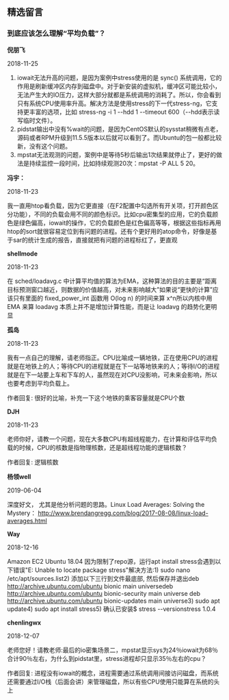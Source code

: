 ## 精选留言

### 到底应该怎么理解“平均负载”？

**倪朋飞**

2018-11-25

1. iowait无法升高的问题，是因为案例中stress使用的是 sync() 系统调用，它的作用是刷新缓冲区内存到磁盘中。对于新安装的虚拟机，缓冲区可能比较小，无法产生大的IO压力，这样大部分就都是系统调用的消耗了。所以，你会看到只有系统CPU使用率升高。解决方法是使用stress的下一代stress-ng，它支持更丰富的选项，比如 stress-ng -i 1 --hdd 1 --timeout 600（--hdd表示读写临时文件）。
2. pidstat输出中没有%wait的问题，是因为CentOS默认的sysstat稍微有点老，源码或者RPM升级到11.5.5版本以后就可以看到了。而Ubuntu的包一般都比较新，没有这个问题。
3. mpstat无法观测的问题，案例中是等待5秒后输出1次结果就停止了，更好的做法是持续监控一段时间，比如持续观测20次：mpstat -P ALL 5 20。

**冯宇：**

2018-11-23

我一直用htop看负载，因为它更直接（在F2配置中勾选所有开关项，打开颜色区分功能），不同的负载会用不同的颜色标识。比如cpu密集型的应用，它的负载颜色是绿色偏高，iowait的操作，它的负载颜色是红色偏高等等，根据这些指标再用htop的sort就很容易定位到有问题的进程。还有个更好用的atop命令，好像是基于sar的统计生成的报告，直接就把有问题的进程标红了，更直观

**shellmode**

2018-11-23

在 sched/loadavg.c 中计算平均值的算法为EMA，这种算法的目的主要是“距离目标预测窗口越近，则数据的价值越高，对未来影响越大”如果说“更快的计算”应该只有里面的 fixed_power_int 函数用 O(log n) 的时间来算 x^n所以内核中用 EMA 来算 loadavg 本质上并不是增加计算性能，而是让 loadavg 的趋势化更明显

**孤岛**

2018-11-23

我有一点自己的理解，请老师指正。CPU比喻成一辆地铁，正在使用CPU的进程就是在地铁上的人；等待CPU的进程就是在下一站等地铁来的人；等待I/O的进程就是在下一站要上车和下车的人，虽然现在对CPU没影响，可未来会影响，所以也要考虑到平均负载上。

作者回复: 很好的比喻，补充一下这个地铁的乘客容量就是CPU个数

**DJH**

2018-11-23

老师你好，请教一个问题，现在大多数CPU有超线程能力，在计算和评估平均负载的时候，CPU的核数是指物理核数，还是超线程功能的逻辑核数？

作者回复: 逻辑核数

**杨领well**

2019-06-04

深度好文， 尤其是他分析问题的思路。Linux Load Averages: Solving the Mystery： http://www.brendangregg.com/blog/2017-08-08/linux-load-averages.html

**Way**

2018-12-16

Amazon EC2 Ubuntu 18.04 因为限制了repo源，运行apt install stress会遇到以下错误"E: Unable to locate package stress"解决方法:1) sudo nano /etc/apt/sources.list2) 添加以下三行到文件最底部, 然后保存并退出deb http://archive.ubuntu.com/ubuntu bionic main universedeb http://archive.ubuntu.com/ubuntu bionic-security main universe deb http://archive.ubuntu.com/ubuntu bionic-updates main universe3) sudo apt update4) sudo apt install stress5) 确认已安装$ stress --versionstress 1.0.4

**chenlingwx**

2018-12-07

老师您好！请教老师:最后的io密集场景二，mpstat显示sys为24％iowait为68％合计90％左右，为什么到pidstat里，stress进程却只显示35％左右的cpu？

作者回复: 进程没有iowait的概念，进程需要通过系统调用间接访问磁盘，而系统还需要通过I/O栈（后面会讲）来管理磁盘，所以有些CPU使用只能算在系统的头上
